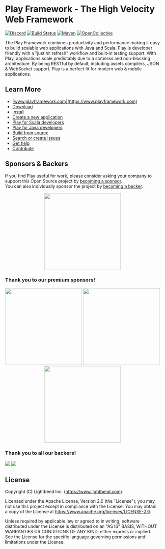 # Play Framework - The High Velocity Web Framework

[![Discord](https://img.shields.io/discord/931647755942776882)](https://discord.com/channels/931647755942776882)
[![Build Status](https://app.travis-ci.com/playframework/playframework.svg?branch=main)](https://app.travis-ci.com/playframework/playframework)
[![Maven](https://img.shields.io/maven-central/v/com.typesafe.play/play_2.13.svg)](https://mvnrepository.com/artifact/com.typesafe.play/play_2.13)
[![OpenCollective](https://opencollective.com/playframework/tiers/badge.svg)](https://opencollective.com/playframework)

The Play Framework combines productivity and performance making it easy to build scalable web applications with Java and Scala.  Play is developer friendly with a "just hit refresh" workflow and built-in testing support.  With Play, applications scale predictably due to a stateless and non-blocking architecture.  By being RESTful by default, including assets compilers, JSON & WebSocket support, Play is a perfect fit for modern web & mobile applications.

## Learn More

- [www.playframework.com](https://www.playframework.com)
- [Download](https://www.playframework.com/download)
- [Install](https://www.playframework.com/documentation/latest/Installing)
- [Create a new application](https://www.playframework.com/documentation/latest/NewApplication)
- [Play for Scala developers](https://www.playframework.com/documentation/latest/ScalaHome)
- [Play for Java developers](https://www.playframework.com/documentation/latest/JavaHome)
- [Build from source](https://www.playframework.com/documentation/latest/BuildingFromSource)
- [Search or create issues](https://github.com/playframework/playframework/issues)
- [Get help](https://stackoverflow.com/questions/tagged/playframework)
- [Contribute](https://www.playframework.com/contributing)

## Sponsors & Backers

If you find Play useful for work, please consider asking your company to support this Open Source project by <a href="https://www.playframework.com/sponsors">becoming a sponsor</a>.<br/>
You can also individually sponsor the project by <a href="https://www.playframework.com/sponsors">becoming a backer</a>.

<div align="center">
  <a href="https://opencollective.com/playframework" target="_blank">
    <img src="https://opencollective.com/playframework/donate/button@2x.png?color=blue" width="250" />
  </a>
</div>

### Thank you to our premium sponsors!

<div align="center">
  <a href="https://informaticon.com/"><img src="https://www.playframework.com/assets/images/home/sponsors/61220b8306493af6a21b7db17de7f4b2-informaticon-logo-full-color.png" width="250"></a>
  <a href="https://cedarlakeventures.com/"><img src="https://www.playframework.com/assets/images/home/sponsors/bec2b526c9ce52c051f9089a10044867-cedar-lake-ventures.png" width="250"></a>
  <a href="https://iterable.com/"><img src="https://www.playframework.com/assets/images/home/sponsors/61ddb4c3665b621e6672181f97196748-iterable.png" width="250"></a>
</div>

### Thank you to all our backers!

<a href="https://opencollective.com/playframework#section-contributors"><img src="https://opencollective.com/playframework/organizations.svg?width=890&button=false&avatarHeight=46"></a>
<a href="https://opencollective.com/playframework#section-contributors"><img src="https://opencollective.com/playframework/individuals.svg?width=890&button=false&avatarHeight=46"></a>

## License

Copyright (C) Lightbend Inc. (https://www.lightbend.com).

Licensed under the Apache License, Version 2.0 (the "License"); you may not use this project except in compliance with the License. You may obtain a copy of the License at https://www.apache.org/licenses/LICENSE-2.0.

Unless required by applicable law or agreed to in writing, software distributed under the License is distributed on an "AS IS" BASIS, WITHOUT WARRANTIES OR CONDITIONS OF ANY KIND, either express or implied. See the License for the specific language governing permissions and limitations under the License.
